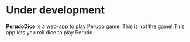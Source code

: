 
Under development
=================

**PerudoDice** is a web-app to play Perudo game. This is not the game! This app lets you roll dice to play Perudo.
